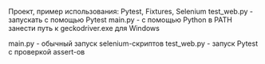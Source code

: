 Проект, пример использования: Pytest, Fixtures, Selenium
test_web.py - запускать с помощью Pytest
main.py - с помощью Python
в PATH занести путь к geckodriver.exe для Windows

main.py - обычный запуск selenium-скриптов
test_web.py - запуск Pytest с проверкой assert-ов 